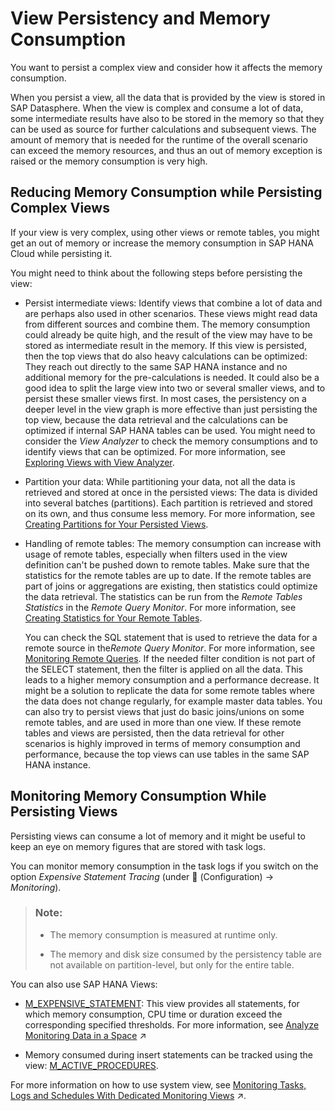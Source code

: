<!-- loioe3d04951a4a344c28b25b2b1b13bf3d8 -->

<link rel="stylesheet" type="text/css" href="../css/sap-icons.css"/>

# View Persistency and Memory Consumption

You want to persist a complex view and consider how it affects the memory consumption.

When you persist a view, all the data that is provided by the view is stored in SAP Datasphere. When the view is complex and consume a lot of data, some intermediate results have also to be stored in the memory so that they can be used as source for further calculations and subsequent views. The amount of memory that is needed for the runtime of the overall scenario can exceed the memory resources, and thus an out of memory exception is raised or the memory consumption is very high.



<a name="loioe3d04951a4a344c28b25b2b1b13bf3d8__section_kvs_jyh_rwb"/>

## Reducing Memory Consumption while Persisting Complex Views

If your view is very complex, using other views or remote tables, you might get an out of memory or increase the memory consumption in SAP HANA Cloud while persisting it.

You might need to think about the following steps before persisting the view:

-   Persist intermediate views: Identify views that combine a lot of data and are perhaps also used in other scenarios. These views might read data from different sources and combine them. The memory consumption could already be quite high, and the result of the view may have to be stored as intermediate result in the memory. If this view is persisted, then the top views that do also heavy calculations can be optimized: They reach out directly to the same SAP HANA instance and no additional memory for the pre-calculations is needed. It could also be a good idea to split the large view into two or several smaller views, and to persist these smaller views first. In most cases, the persistency on a deeper level in the view graph is more effective than just persisting the top view, because the data retrieval and the calculations can be optimized if internal SAP HANA tables can be used. You might need to consider the *View Analyzer* to check the memory consumptions and to identify views that can be optimized. For more information, see [Exploring Views with View Analyzer](exploring-views-with-view-analyzer-8921e5a.md).
-   Partition your data: While partitioning your data, not all the data is retrieved and stored at once in the persisted views: The data is divided into several batches \(partitions\). Each partition is retrieved and stored on its own, and thus consume less memory. For more information, see [Creating Partitions for Your Persisted Views](creating-partitions-for-your-persisted-views-9b1b595.md).
-   Handling of remote tables: The memory consumption can increase with usage of remote tables, especially when filters used in the view definition can't be pushed down to remote tables. Make sure that the statistics for the remote tables are up to date. If the remote tables are part of joins or aggregations are existing, then statistics could optimize the data retrieval. The statistics can be run from the *Remote Tables Statistics* in the *Remote Query Monitor*. For more information, see [Creating Statistics for Your Remote Tables](creating-statistics-for-your-remote-tables-e4120bb.md).

    You can check the SQL statement that is used to retrieve the data for a remote source in the*Remote Query Monitor*. For more information, see [Monitoring Remote Queries](monitoring-remote-queries-806d7f0.md). If the needed filter condition is not part of the SELECT statement, then the filter is applied on all the data. This leads to a higher memory consumption and a performance decrease. It might be a solution to replicate the data for some remote tables where the data does not change regularly, for example master data tables. You can also try to persist views that just do basic joins/unions on some remote tables, and are used in more than one view. If these remote tables and views are persisted, then the data retrieval for other scenarios is highly improved in terms of memory consumption and performance, because the top views can use tables in the same SAP HANA instance.




<a name="loioe3d04951a4a344c28b25b2b1b13bf3d8__section_jfs_3sx_5sb"/>

## Monitoring Memory Consumption While Persisting Views

Persisting views can consume a lot of memory and it might be useful to keep an eye on memory figures that are stored with task logs.

You can monitor memory consumption in the task logs if you switch on the option *Expensive Statement Tracing* \(under <span class="FPA-icons"></span> \(Configuration\) → *Monitoring*\).

> ### Note:  
> -   The memory consumption is measured at runtime only.
> 
> -   The memory and disk size consumed by the persistency table are not available on partition-level, but only for the entire table.

You can also use SAP HANA Views:

-   [M\_EXPENSIVE\_STATEMENT](https://help.sap.com/viewer/c1d3f60099654ecfb3fe36ac93c121bb/2021_4_QRC/en-US/20af736e751910148162e2ab1982f035.html): This view provides all statements, for which memory consumption, CPU time or duration exceed the corresponding specified thresholds. For more information, see [Analyze Monitoring Data in a Space](https://help.sap.com/viewer/9f804b8efa8043539289f42f372c4862/cloud/en-US/9cd0691c44a74f2aa47b52f615f74433.html "Define the two spaces dedicated to monitoring SAP Datasphere (such as monitoring the database for resource consumption).") :arrow_upper_right:

-   Memory consumed during insert statements can be tracked using the view: [M\_ACTIVE\_PROCEDURES](https://help.sap.com/viewer/c1d3f60099654ecfb3fe36ac93c121bb/2021_4_QRC/en-US/f3d23305d0dd495590e0061c3546de9a.html).

For more information on how to use system view, see [Monitoring Tasks, Logs and Schedules With Dedicated Monitoring Views](https://help.sap.com/viewer/9f804b8efa8043539289f42f372c4862/cloud/en-US/4ab45090c5684ebf8765757a1dfc4e5d.html "Monitor tasks and schedules execution across spaces using monitoring views.") :arrow_upper_right:.

